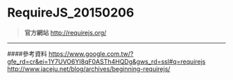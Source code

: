 # RequireJS_20150206




>**官方網站**
http://requirejs.org/


---

####參考資料
https://www.google.com.tw/?gfe_rd=cr&ei=1Y7UVO6YI8qF0ASTh4HQDg&gws_rd=ssl#q=requirejs
http://www.jaceju.net/blog/archives/beginning-requirejs/

